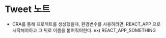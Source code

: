# Tweet 노트

- CRA를 통해 프로젝트를 생성했을때, 환경변수를 사용하려면, REACT_APP 으로 시작해야하고 그 뒤로 이름을 붙여줘야한다. ex) REACT_APP_SOMETHING
